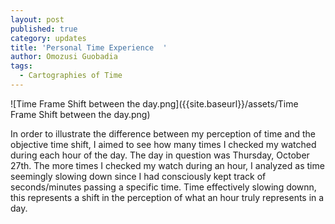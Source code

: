 ```yaml
---
layout: post
published: true
category: updates
title: 'Personal Time Experience  '
author: Omozusi Guobadia
tags:
  - Cartographies of Time
---
```

![Time Frame Shift between the day.png]({{site.baseurl}}/assets/Time Frame Shift between the day.png)

In order to illustrate the difference between my perception of time and the objective time shift, I aimed to see how many times I checked my watched during each hour of the day. The day in question was Thursday, October 27th. The more times I checked my watch during an hour, I analyzed as time seemingly slowing down since I had consciously kept track of seconds/minutes passing a specific time. Time effectively slowing downn, this represents a shift in the perception of what an hour truly represents in a day.